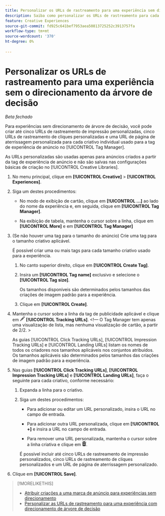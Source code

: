 ```yaml
---
title: Personalizar os URLs de rastreamento para uma experiência sem direcionamento
description: Saiba como personalizar os URLs de rastreamento para cada criativo em uma experiência sem definição de metas da árvore de decisão.
feature: Creative Experiences
source-git-commit: fd925c641bef7953aea50813725252c3913757fa
workflow-type: tm+mt
source-wordcount: '370'
ht-degree: 0%

---
```


# Personalizar os URLs de rastreamento para uma experiência sem o direcionamento da árvore de decisão

*Beta fechado*

Para experiências sem direcionamento de árvore de decisão, você pode criar até cinco URLs de rastreamento de impressão personalizadas, cinco URLs de rastreamento de cliques personalizadas e uma URL de página de aterrissagem personalizada para cada criativo individual usado para a tag de experiência de anúncio no [!UICONTROL Tag Manager].

As URLs personalizadas são usadas apenas para anúncios criados a partir da tag de experiência de anúncio e não são salvas nas configurações básicas de criação no [!UICONTROL Creative Libraries].

1. No menu principal, clique em **[!UICONTROL Creative]** > **[!UICONTROL Experiences]**.

1. Siga um destes procedimentos:

   * No modo de exibição de cartão, clique em **[!UICONTROL ...]** ao lado do nome da experiência e, em seguida, clique em **[!UICONTROL Tag Manager]**.

   * Na exibição de tabela, mantenha o cursor sobre a linha, clique em **[!UICONTROL More]** e em **[!UICONTROL Tag Manager]**

1. (Se não houver uma tag para o tamanho do anúncio) Crie uma tag para o tamanho criativo aplicável.

   É possível criar uma ou mais tags para cada tamanho criativo usado para a experiência.

   1. No canto superior direito, clique em **[!UICONTROL Create Tag]**.

   1. Insira um **[!UICONTROL Tag name]** exclusivo e selecione o **[!UICONTROL Tag size]**.

      Os tamanhos disponíveis são determinados pelos tamanhos das criações de imagem padrão para a experiência.

   1. Clique em **[!UICONTROL Create]**.

1. Mantenha o cursor sobre a linha da tag de publicidade aplicável e clique em ![Editar URLs de rastreamento](/help/creative/assets/edit-gray.png "Editar URLs de rastreamento") **[!UICONTROL Tracking URLs]**. <!-- For targeted experiences, this is "EDIT Tracking URLs" -->&lt;!— O Tag Manager tem apenas uma visualização de lista, mas nenhuma visualização de cartão, a partir de 2/2. >

   As guias [!UICONTROL Click Tracking URLs], [!UICONTROL Impression Tracking URLs] e [!UICONTROL Landing URLs] listam os nomes de todos os criadores nos tamanhos aplicáveis nos conjuntos atribuídos. Os tamanhos aplicáveis são determinados pelos tamanhos das criações de imagem padrão para a experiência.<!-- There's no distinct "Creative Sizes" setting. -->

1. Nas guias **[!UICONTROL Click Tracking URLs]**, **[!UICONTROL Impression Tracking URLs]** e **[!UICONTROL Landing URLs]**, faça o seguinte para cada criativo, conforme necessário:

   1. Expanda a linha para o criativo.

   1. Siga um destes procedimentos:

      * Para adicionar ou editar um URL personalizado, insira o URL no campo de entrada.

      * Para adicionar outra URL personalizada, clique em **[!UICONTROL +]** e insira a URL no campo de entrada.

      * Para remover uma URL personalizada, mantenha o cursor sobre a linha criativa e clique em ![Excluir](/help/creative/assets/delete.png "Excluir").

      É possível incluir até cinco URLs de rastreamento de impressão personalizados, cinco URLs de rastreamento de cliques personalizados e um URL de página de aterrissagem personalizado.

1. Clique em **[!UICONTROL Save]**.

>[!MORELIKETHIS]
>
>* [Atribuir criações a uma marca de anúncio para experiências sem direcionamento](experience-tag-assign-creatives.md)
>* [Personalizar as URLs de rastreamento para uma experiência com direcionamento de árvore de decisão](experience-tracking-urls-targeting.md)

